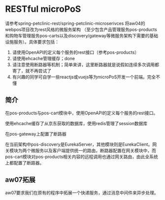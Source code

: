 # RESTful microPoS 


请参考spring-petclinic-rest/spring-petclinic-microserivces 将aw04的webpos项目改为rest风格的微服务架构
（至少包含产品管理服务pos-products和购物车管理服务pos-carts以及discovery/gateway等微服务架构下需要的基础设施服务）。具体要求包括：

1. 请使用OpenAPI的定义每个服务的rest接口（参考pos-products）
2. 请使用ehcache管理缓存；done
3. 请注意使用断路器等机制；简单来讲，这里断路器就是说假如连续多次调用都寄了，就不再尝试了
4. 有兴趣的同学可自学一些reactjs或vuejs等为microPoS开发一个前端。完全不懂

## 简介

在pos-products与pos-cart模块中，使用OpenAPI的定义每个服务的rest接口。

使用ehcache缓存了从京东获取的数据库，使用redis管理了session数据库

在pos-gateway上配置了断路器

在当前架构中pos-discovery是EurekaServer，其他模块则是EurekaClient。网关模块为两个微服务以及客户端提供统一的路由，断路器配置在网关模块中，而pos-cart模块对pos-products相关内容的远程调用也通过网关路由，由此全系统上都配置了断路器。

## aw07拓展
aw07要求我们在原有的程序中拓展一个快递服务，通过消息中间件来异步处理。